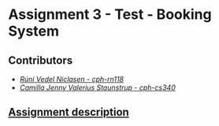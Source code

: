 # Assignment 3 - Test - Booking System

## Contributors
- _[Rúni Vedel Niclasen - cph-rn118](https://github.com/Runi-VN)_
- _[Camilla Jenny Valerius Staunstrup - cph-cs340](https://github.com/Castau)_

## [Assignment description](./assignment-03.pdf)

